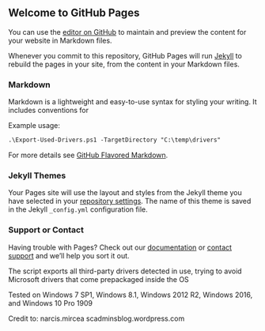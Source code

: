 ## Welcome to GitHub Pages

You can use the [editor on GitHub](https://github.com/senorbueno/Drivers/edit/master/README.md) to maintain and preview the content for your website in Markdown files.

Whenever you commit to this repository, GitHub Pages will run [Jekyll](https://jekyllrb.com/) to rebuild the pages in your site, from the content in your Markdown files.

### Markdown

Markdown is a lightweight and easy-to-use syntax for styling your writing. It includes conventions for

Example usage:
```markdown
.\Export-Used-Drivers.ps1 -TargetDirectory "C:\temp\drivers"
```

For more details see [GitHub Flavored Markdown](https://guides.github.com/features/mastering-markdown/).

### Jekyll Themes

Your Pages site will use the layout and styles from the Jekyll theme you have selected in your [repository settings](https://github.com/senorbueno/Drivers/settings). The name of this theme is saved in the Jekyll `_config.yml` configuration file.

### Support or Contact

Having trouble with Pages? Check out our [documentation](https://help.github.com/categories/github-pages-basics/) or [contact support](https://github.com/contact) and we’ll help you sort it out.

The script exports all third-party drivers detected in use, trying to avoid Microsoft drivers that come prepackaged inside the OS

Tested on Windows 7 SP1, Windows 8.1, Windows 2012 R2, Windows 2016, and Windows 10 Pro 1909

Credit to: narcis.mircea
scadminsblog.wordpress.com
